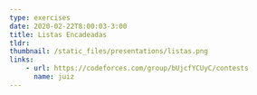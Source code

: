 ```yaml
---
type: exercises
date: 2020-02-22T8:00:03-3:00
title: Listas Encadeadas
tldr: 
thumbnail: /static_files/presentations/listas.png
links: 
    - url: https://codeforces.com/group/bUjcfYCUyC/contests
      name: juiz
---
```

